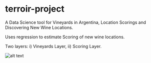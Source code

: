 # terroir-project

A Data Science tool for Vineyards in Argentina, Location Scorings and Discovering New Wine Locations.

Uses regression to estimate Scoring of new wine locations.

Two layers: i) Vineyards Layer, ii) Scoring Layer.

![alt text](https://i.ibb.co/n8fkCGD/Terroir.png "Terroir")


